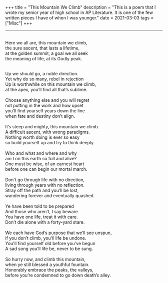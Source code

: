 +++
title = "This Mountain We Climb"
description = "This is a poem that I wrote my senior year of high school in AP Literature. It is one of the few written pieces I have of when I was younger."
date = 2021-03-03
tags = ["Misc"]
+++

***
<p style="white-space: pre-line">
Here we all are, this mountain we climb,
the sure ascent, that lasts a lifetime,
at the golden summit, a goal we all seek
the meaning of life, at its Godly peak.
</p>

<p style="margin: 0; white-space: pre-line">
Up we should go, a noble direction.
Yet why do so many, rebel in rejection
Up is worthwhile on this mountain we climb,
at the apex, you’ll find all that’s sublime.
</p>

<p style="margin: 0; white-space: pre-line">
Choose anything else and you will regret
not putting in the work and how upset
you’ll find yourself years down the line
when fate and destiny don’t align.
</p>

<p style="margin: 0; white-space: pre-line">
It’s steep and mighty, this mountain we climb.
A difficult ascent, with wrong paradigms.
Nothing worth doing is ever so easy
so build yourself up and try to think deeply.
</p>

<p style="margin: 0; white-space: pre-line">
Who and what and where and why
am I on this earth so full and alive?
One must be wise, of an earnest heart
before one can begin our mortal march.
</p>

<p style="margin: 0; white-space: pre-line">
Don't go through life with no direction,
living through years with no reflection.
Stray off the path and you’ll be lost,
wandering forever and eventually quashed.
</p>

<p style="margin: 0; white-space: pre-line">
Ye have been told to be prepared
And those who aren’t, I say beware
You have one life, treat it with care.
Don’t die alone with a forty-yard stare.
</p>

<p style="margin: 0; white-space: pre-line">
We each have God’s purpose that we’ll see unspun,
if you don’t climb, you’ll life be undone.
You'll find yourself old before you’ve begun
A sad song you’ll life be, never to be sung.
</p>

<p style="margin: 0; white-space: pre-line">
So hurry now, and climb this mountain,
when ye still blessed a youthful fountain.
Honorably embrace the peaks, the valleys,
before you’re condemned to go down death’s alley.
</p>
